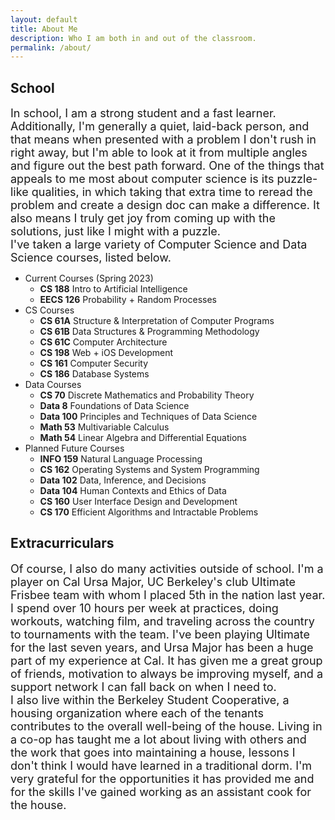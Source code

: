 ```yaml
---
layout: default
title: About Me
description: Who I am both in and out of the classroom.
permalink: /about/
---
```

## School

<font size="4"> In school, I am a strong student and a fast learner. Additionally, I'm generally a quiet, laid-back person, and that means when presented with a problem I don't rush in right away, but I'm able to look at it from multiple angles and figure out the best path forward. One of the things that appeals to me most about computer science is its puzzle-like qualities, in which taking that extra time to reread the problem and create a design doc can make a difference. It also means I truly get joy from coming up with the solutions, just like I might with a puzzle.</font>
<br>
<font size="4">I've taken a large variety of Computer Science and Data Science courses, listed below.</font>

- Current Courses (Spring 2023)
    - **CS 188** Intro to Artificial Intelligence
    - **EECS 126** Probability + Random Processes
- CS Courses
    - **CS 61A** Structure & Interpretation of Computer Programs
    - **CS 61B** Data Structures & Programming Methodology
    - **CS 61C** Computer Architecture
    - **CS 198** Web + iOS Development
    - **CS 161** Computer Security
    - **CS 186** Database Systems
- Data Courses
    - **CS 70** Discrete Mathematics and Probability Theory
    - **Data 8** Foundations of Data Science
    - **Data 100** Principles and Techniques of Data Science
    - **Math 53** Multivariable Calculus
    - **Math 54** Linear Algebra and Differential Equations
- Planned Future Courses
    - **INFO 159** Natural Language Processing
    - **CS 162** Operating Systems and System Programming
    - **Data 102** Data, Inference, and Decisions
    - **Data 104** Human Contexts and Ethics of Data
    - **CS 160** User Interface Design and Development
    - **CS 170** Efficient Algorithms and Intractable Problems

## Extracurriculars

<font size="4"> Of course, I also do many activities outside of school. I'm a player on Cal Ursa Major, UC Berkeley's club Ultimate Frisbee team with whom I placed 5th in the nation last year. I spend over 10 hours per week at practices, doing workouts, watching film, and traveling across the country to tournaments with the team. I've been playing Ultimate for the last seven years, and Ursa Major has been a huge part of my experience at Cal. It has given me a great group of friends, motivation to always be improving myself, and a support network I can fall back on when I need to.</font>
<br>
<font size="4"> I also live within the Berkeley Student Cooperative, a housing organization where each of the tenants contributes to the overall well-being of the house. Living in a co-op has taught me a lot about living with others and the work that goes into maintaining a house, lessons I don't think I would have learned in a traditional dorm. I'm very grateful for the opportunities it has provided me and for the skills I've gained working as an assistant cook for the house.</font>



